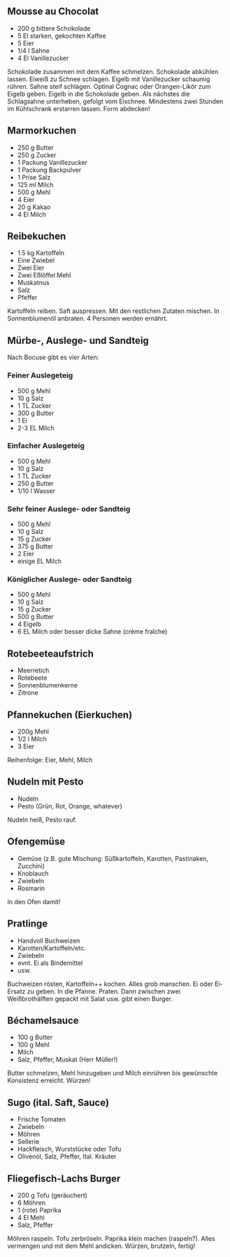 ## Mousse au Chocolat

* 200 g bittere Schokolade
* 5 El starken, gekochten Kaffee
* 5 Eier
* 1/4 l Sahne
* 4 El Vanillezucker

Schokolade zusammen mit dem Kaffee schmelzen. Schokolade abkühlen lassen. Eiweiß
zu Schnee schlagen. Eigelb mit Vanillezucker schaumig rühren. Sahne steif
schlagen. Optinal Cognac oder Orangen-Likör zum Eigelb geben. Eigelb in die
Schokolade geben. Als nächstes die Schlagsahne unterheben, gefolgt vom Eischnee.
Mindestens zwei Stunden im Kühlschrank erstarren lassen. Form abdecken!

## Marmorkuchen

* 250 g Butter
* 250 g Zucker
* 1 Packung Vanillezucker
* 1 Packung Backpulver
* 1 Prise Salz
* 125 ml Milch
* 500 g Mehl
* 4 Eier
* 20 g Kakao
* 4 El Milch

## Reibekuchen
* 1.5 kg Kartoffeln
* Eine Zwiebel
* Zwei Eier
* Zwei Eßlöffel Mehl
* Muskatnus
* Salz
* Pfeffer

Kartoffeln reiben. Saft auspressen. Mit den restlichen Zutaten mischen. In Sonnenblumenöl anbraten. 4 Personen werden ernährt.

## Mürbe-, Auslege- und Sandteig

Nach Bocuse gibt es vier Arten:

### Feiner Auslegeteig
* 500 g Mehl
* 10 g Salz
* 1 TL Zucker
* 300 g Butter
* 1 Ei
* 2-3 EL Milch

### Einfacher Auslegeteig
* 500 g Mehl
* 10 g Salz
* 1 TL Zucker
* 250 g Butter
* 1/10 l Wasser

### Sehr feiner Auslege- oder Sandteig
* 500 g Mehl
* 10 g Salz
* 15 g Zucker
* 375 g Butter
* 2 Eier
* einige EL Milch

### Königlicher Auslege- oder Sandteig
* 500 g Mehl
* 10 g Salz
* 15 g Zucker
* 500 g Butter
* 4 Eigelb
* 6 EL Milch oder besser dicke Sahne (crème fraîche)


## Rotebeeteaufstrich
* Meerretich
* Rotebeete
* Sonnenblumenkerne
* Zitrone

## Pfannekuchen (Eierkuchen)
* 200g Mehl
* 1/2 l Milch
* 3 Eier

Reihenfolge: Eier, Mehl, Milch

## Nudeln mit Pesto

* Nudeln
* Pesto (Grün, Rot, Orange, whatever)

Nudeln heiß, Pesto rauf.

## Ofengemüse

* Gemüse (z.B. gute Mischung: Süßkartoffeln, Karotten, Pastinaken, Zucchini)
* Knoblauch
* Zwiebeln
* Rosmarin

In den Ofen damit!

## Pratlinge

* Handvoll Buchweizen
* Karotten/Kartoffeln/etc.
* Zwiebeln
* evnt. Ei als Bindemittel
* usw.

Buchweizen rösten, Kartoffeln++ kochen. Alles grob manschen. Ei oder Ei-Ersatz zu geben. In die Pfanne. Praten.
Dann zwischen zwei Weißbrothälften gepackt mit Salat usw. gibt einen Burger.


## Béchamelsauce

* 100 g Butter
* 100 g Mehl
* Milch
* Salz, Pfeffer, Muskat (Herr Müller!)

Butter schmelzen, Mehl hinzugeben und Milch einrühren bis gewünschte Konsistenz
erreicht. Würzen!

## Sugo (ital. Saft, Sauce)

* Frische Tomaten
* Zwiebeln
* Möhren
* Sellerie
* Hackfleisch, Wurststücke oder Tofu
* Olivenöl, Salz, Pfeffer, Ital. Kräuter

## Fliegefisch-Lachs Burger

* 200 g Tofu (geräuchert)
* 6 Möhren
* 1 (rote) Paprika
* 4 El Mehl
* Salz, Pfeffer

Möhren raspeln. Tofu zerbröseln. Paprika klein machen (raspeln?). Alles
vermengen und mit dem Mehl andicken. Würzen, brutzeln, fertig!

